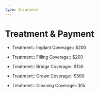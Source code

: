 ```yaml
---
type: Insurance
---
```

# Treatment & Payment
- Treatment:: Implant
		Coverage:: $200

- Treatment:: Filling
		Coverage:: $200

- Treatment:: Bridge
		Coverage:: $150

- Treatment:: Crown
		Coverage:: $500

- Treatment:: Cleaning
		Coverage:: $15